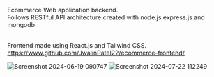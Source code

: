 Ecommerce Web application backend. <br>
Follows RESTful API architecture created with node.js express.js and mongodb <br><br>

Frontend made using React.js and Tailwind CSS. <br>
https://www.github.com/JwalinPatel22/ecommerce-frontend/





![Screenshot 2024-06-19 090747](https://github.com/user-attachments/assets/dab1f345-6277-4b63-96ea-d77bf53f1d0a)
![Screenshot 2024-07-22 112249](https://github.com/user-attachments/assets/77c13469-ec82-4ea3-8de9-a1d56af7ade8)
